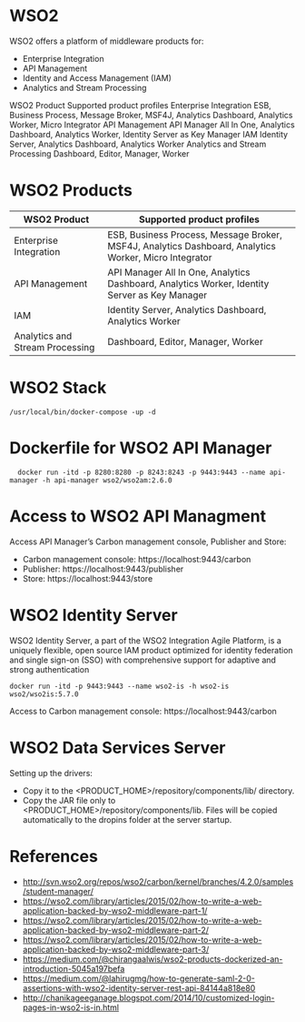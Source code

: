 # WSO2

WSO2 offers a platform of middleware products for:

* Enterprise Integration
* API Management
* Identity and Access Management (IAM)
* Analytics and Stream Processing

WSO2 Product	Supported product profiles
Enterprise Integration	ESB, Business Process, Message Broker, MSF4J, Analytics Dashboard, Analytics Worker, Micro Integrator
API Management	API Manager All In One, Analytics Dashboard, Analytics Worker, Identity Server as Key Manager
IAM	Identity Server, Analytics Dashboard, Analytics Worker
Analytics and Stream Processing	Dashboard, Editor, Manager, Worker

  # WSO2 Products
  | WSO2 Product | Supported product profiles |
  | ---  | --- |
  | Enterprise Integration | ESB, Business Process, Message Broker, MSF4J, Analytics Dashboard, Analytics Worker, Micro Integrator |
  | API Management | API Manager All In One, Analytics Dashboard, Analytics Worker, Identity Server as Key Manager |
  | IAM | Identity Server, Analytics Dashboard, Analytics Worker |
  | Analytics and Stream Processing | Dashboard, Editor, Manager, Worker
  
  # WSO2 Stack
  ```console
  /usr/local/bin/docker-compose -up -d  
  ```
  
  # Dockerfile for WSO2 API Manager
  ```console
    docker run -itd -p 8280:8280 -p 8243:8243 -p 9443:9443 --name api-manager -h api-manager wso2/wso2am:2.6.0
  ```
  
  # Access to WSO2 API Managment
    
  Access API Manager’s Carbon management console, Publisher and Store:
  * Carbon management console: https://localhost:9443/carbon
  * Publisher: https://localhost:9443/publisher
  * Store: https://localhost:9443/store
  
  # WSO2 Identity Server
  WSO2 Identity Server, a part of the WSO2 Integration Agile Platform, is a uniquely flexible, open source IAM product optimized for identity federation and single sign-on (SSO) with comprehensive support for adaptive and strong authentication
  ```console
  docker run -itd -p 9443:9443 --name wso2-is -h wso2-is wso2/wso2is:5.7.0
  ```
  Access to Carbon management console: https://localhost:9443/carbon
    
  # WSO2 Data Services Server
  Setting up the drivers:
  * Copy it to the <PRODUCT_HOME>/repository/components/lib/ directory.
  * Copy the JAR file only to <PRODUCT_HOME>/repository/components/lib. Files will be copied automatically to the dropins folder at the server startup.
  
  
  
  # References
  * http://svn.wso2.org/repos/wso2/carbon/kernel/branches/4.2.0/samples/student-manager/
  * https://wso2.com/library/articles/2015/02/how-to-write-a-web-application-backed-by-wso2-middleware-part-1/
  * https://wso2.com/library/articles/2015/02/how-to-write-a-web-application-backed-by-wso2-middleware-part-2/
  * https://wso2.com/library/articles/2015/02/how-to-write-a-web-application-backed-by-wso2-middleware-part-3/
  * https://medium.com/@chirangaalwis/wso2-products-dockerized-an-introduction-5045a197befa
  * https://medium.com/@lahirugmg/how-to-generate-saml-2-0-assertions-with-wso2-identity-server-rest-api-84144a818e80
  * http://chanikageeganage.blogspot.com/2014/10/customized-login-pages-in-wso2-is-in.html
  